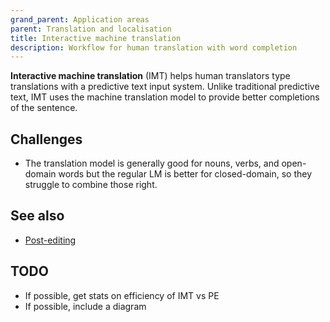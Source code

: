 ```yaml
---
grand_parent: Application areas
parent: Translation and localisation
title: Interactive machine translation
description: Workflow for human translation with word completion
---
```


**Interactive machine translation** (IMT) helps human translators type translations with a predictive text input system.
Unlike traditional predictive text, IMT uses the machine translation model to provide better completions of the sentence.

## Challenges

- The translation model is generally good for nouns, verbs, and open-domain words but the regular LM is better for closed-domain, so they struggle to combine those right.


## See also

- [Post-editing](post-editing.md)

## TODO

- If possible, get stats on efficiency of IMT vs PE
- If possible, include a diagram